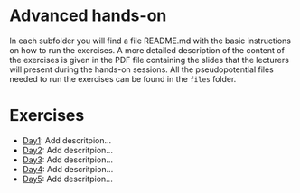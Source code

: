 # Advanced hands-on

In each subfolder you will find a file README.md with the basic instructions on how to run the exercises. A more detailed description of the content of the exercises is given in the PDF file containing the slides that the lecturers will present during the hands-on sessions. All the pseudopotential files needed to run the exercises can be found in the ```files``` folder.

# Exercises

 - [Day1](Day1/README.md): Add descritpion...
 - [Day2](Day2/README.md): Add descritpion...
 - [Day3](Day3/README.md): Add descritpion...
 - [Day4](Day4/README.md): Add descritpion...
 - [Day5](Day5/README.md): Add descritpion...

